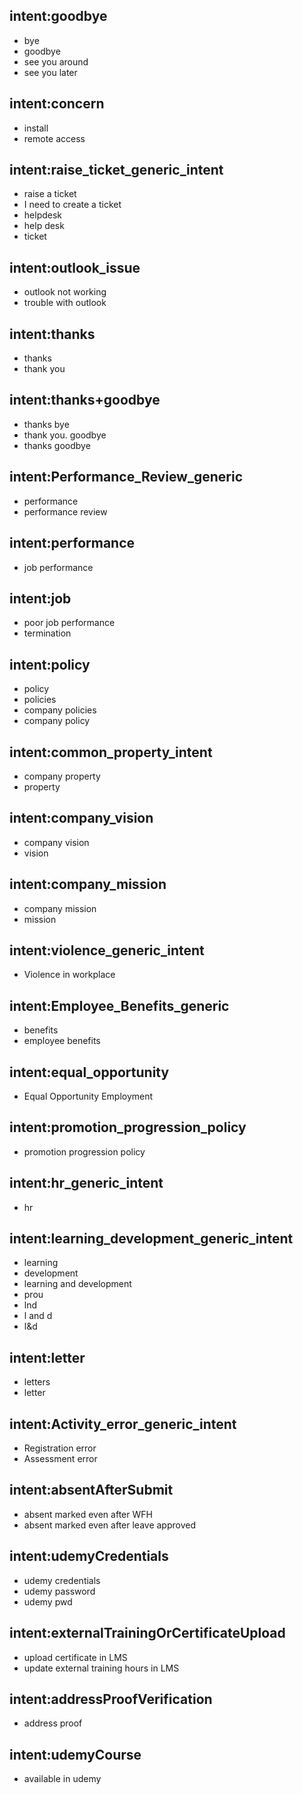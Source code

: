 ## intent:goodbye
- bye
- goodbye
- see you around
- see you later

## intent:concern
- install
- remote access

## intent:raise_ticket_generic_intent
- raise a ticket
- I need to create a ticket
- helpdesk 
- help desk
- ticket

## intent:outlook_issue
- outlook not working
- trouble with outlook

## intent:thanks
- thanks
- thank you

## intent:thanks+goodbye
- thanks bye
- thank you. goodbye
- thanks goodbye

## intent:Performance_Review_generic
- performance
- performance review

## intent:performance
- job performance

## intent:job
- poor job performance
- termination

## intent:policy
- policy
- policies
- company policies
- company policy

## intent:common_property_intent
- company property
- property

## intent:company_vision
- company vision
- vision

## intent:company_mission
- company mission
- mission

## intent:violence_generic_intent
- Violence in workplace

## intent:Employee_Benefits_generic
- benefits
- employee benefits

## intent:equal_opportunity
- Equal Opportunity Employment

## intent:promotion_progression_policy
- promotion progression policy

## intent:hr_generic_intent
- hr

## intent:learning_development_generic_intent
- learning
- development
- learning and development
- prou
- lnd
- l and d
- l&d 

## intent:letter
- letters
- letter

## intent:Activity_error_generic_intent
- Registration error
- Assessment error

## intent:absentAfterSubmit
- absent marked even after WFH 
- absent marked even after leave approved

## intent:udemyCredentials
- udemy credentials
- udemy password
- udemy pwd

## intent:externalTrainingOrCertificateUpload
- upload certificate in LMS
- update external training hours in LMS

## intent:addressProofVerification
- address proof

## intent:udemyCourse
- available in udemy